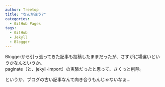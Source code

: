 ```yaml
---
author: Treetop
title: "なんか違う?"
categories:
  - GitHub Pages
tags:
  - GitHub
  - Jekyll
  - Blogger
---
```

Bloggerから引っ張ってきた記事も投稿したままだったが、さすがに場違いというかなんというか。  
paginate（と、jekyll-import）の実験だったと思って、さくっと削除。  

というか、ブログの古い記事なんて向き合うもんじゃないなぁ…